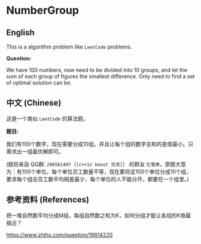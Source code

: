 # NumberGroup

## English

This is a algorithm problem like `LeetCode` problems.

**Question:**

We have 100 numbers, now need to be divided into 10 groups, and let the sum of each group of figures the smallest difference. Only need to find a set of optimal solution can be.

## 中文 (Chinese)

这是一个类似 `LeetCode` 的算法题。

**题目:**

我们有100个数字，现在需要分成10组，并且让每个组的数字总和的差值最小。只需求出一组最优解即可。

(题目来自 QQ群: `296561497`（`[c++1z boost 交流]`） 的群友 `忆雪寒`，原题大意为：有100个单位，每个单位员工数量不等，现在要将这100个单位分成10个组，要求每个组总员工数平均相差最少，每个单位的人不能分开，都要在一个组里。)

## 参考资料 (References)

把一堆自然数平均分成M组，每组自然数之和为K，如何分组才能让各组的K值最接近？

https://www.zhihu.com/question/19814220
